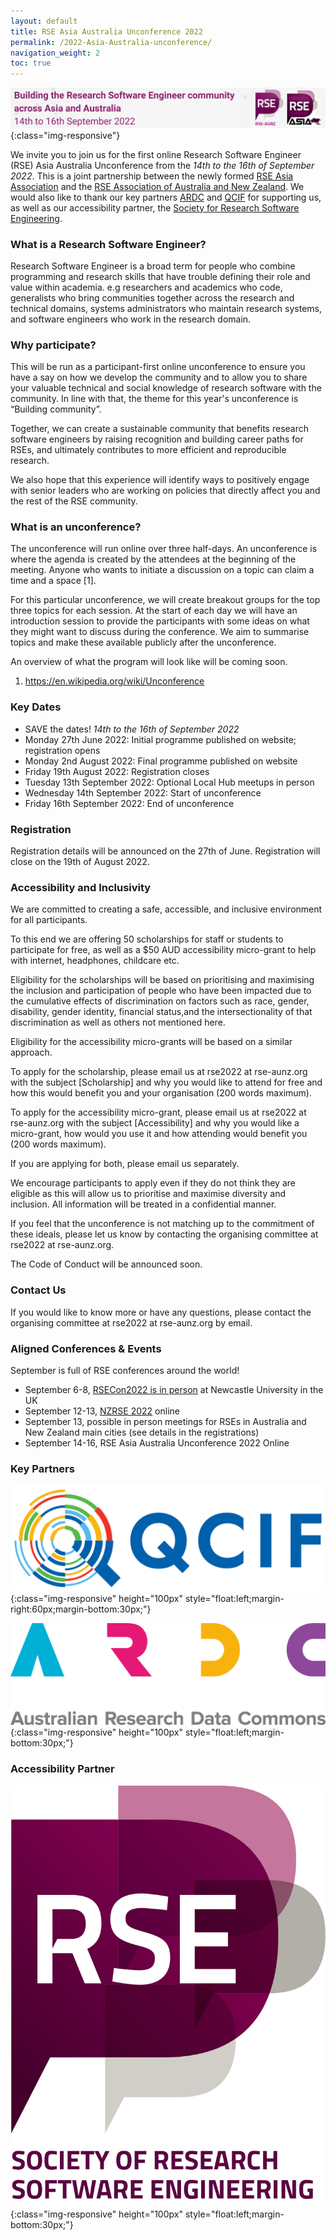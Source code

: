 ```yaml
---
layout: default
title: RSE Asia Australia Unconference 2022
permalink: /2022-Asia-Australia-unconference/
navigation_weight: 2
toc: true
---
```

![banner of RSE Asia Australia conference 2022 - building the research software community across Asia and Australia ](/assets/conference_banner_small_website.png){:class="img-responsive"}

We invite you to join us for the first online Research Software Engineer (RSE) Asia Australia Unconference from the *14th to the 16th of September 2022*. This is a joint partnership between the newly formed [RSE Asia Association](https://rse-asia.github.io/RSE_Asia/) and the [RSE Association of Australia and New Zealand](https://rse-aunz.github.io/). We would also like to thank our key partners [ARDC](https://ardc.edu.au/) and [QCIF](https://qcif.edu.au/) for supporting us, as well as our accessibility partner, the [Society for Research Software Engineering](https://society-rse.org/).

### What is a Research Software Engineer? 

Research Software Engineer is a broad term for people who combine programming and research skills that have trouble defining their role and value within academia. e.g researchers and academics who code, generalists who bring communities together across the research and technical domains, systems administrators who maintain research systems, and software engineers who work in the research domain. 

### Why participate?

This will be run as a participant-first online unconference to ensure you have a say on how we develop the community and to allow you to share your valuable technical and social knowledge of research software with the community. In line with that, the theme for this year's unconference is “Building community”.

Together, we can create a sustainable community that benefits research software engineers by raising recognition and building career paths for RSEs, and ultimately contributes to more efficient and reproducible research.

We also hope that this experience will identify ways to positively engage with senior leaders who are working on policies that directly affect you and the rest of the RSE community. 

### What is an unconference?

The unconference will run online over three half-days. An unconference is where the agenda is created by the attendees at the beginning of the meeting. Anyone who wants to initiate a discussion on a topic can claim a time and a space [1]. 

For this particular unconference, we will create breakout groups for the top three topics for each session. At the start of each day we will have an introduction session to provide the participants with some ideas on what they might want to discuss during the conference. We aim to summarise topics and make these available publicly after the unconference.

An overview of what the program will look like will be coming soon.

1. https://en.wikipedia.org/wiki/Unconference

### Key Dates

- SAVE the dates! *14th to the 16th of September 2022*
- Monday 27th June 2022: Initial programme published on website; registration opens
- Monday 2nd August 2022: Final programme published on website
- Friday 19th August 2022: Registration closes
- Tuesday 13th September 2022: Optional Local Hub meetups in person
- Wednesday 14th September 2022: Start of unconference
- Friday 16th September 2022: End of unconference

### Registration 

Registration details will be announced on the 27th of June. Registration will close on the 19th of August 2022.

### Accessibility and Inclusivity

We are committed to creating a safe, accessible, and inclusive environment for all participants.

To this end we are offering 50 scholarships for staff or students to participate for free, as well as a $50 AUD accessibility micro-grant to help with internet, headphones, childcare etc.

Eligibility for the scholarships will be based on prioritising and maximising the inclusion and participation of people who have been impacted due to the cumulative effects of discrimination on factors such as race, gender, disability, gender identity, financial status,and the intersectionality of that discrimination as well as others not mentioned here.

Eligibility for the accessibility micro-grants will be based on a similar approach.

To apply for the scholarship, please email us at rse2022 at rse-aunz.org with the subject [Scholarship] and why you would like to attend for free and how this would benefit you and your organisation (200 words maximum).

To apply for the accessibility micro-grant, please email us at rse2022 at rse-aunz.org with the subject [Accessibility]  and why you would like a micro-grant, how would you use it and how attending would benefit you (200 words maximum).

If you are applying for both, please email us separately.

We encourage participants to apply even if they do not think they are eligible as this will allow us to prioritise and maximise diversity and inclusion. All information will be treated in a confidential manner.

If you feel that the unconference is not matching up to the commitment of these ideals, please let us know by contacting the organising committee at rse2022 at rse-aunz.org.

The Code of Conduct will be announced soon.


### Contact Us

If you would like to know more or have any questions, please contact the organising committee at rse2022 at rse-aunz.org by email.

### Aligned Conferences & Events

September is full of RSE conferences around the world!

- September 6-8, [RSECon2022 is in person](https://rsecon2022.society-rse.org/) at Newcastle University in the UK
- September 12-13, [NZRSE 2022](https://www.rseconference.nz/) online
- September 13, possible in person meetings for RSEs in Australia and New Zealand main cities (see details in the registrations)
- September 14-16, RSE Asia Australia Unconference 2022 Online


### Key Partners

![logo of QCIF ](/assets/qcif_logo.jpeg){:class="img-responsive" height="100px" style="float:left;margin-right:60px;margin-bottom:30px;"}


![logo of ARDC ](/assets/ARDC_logo_RGB.png){:class="img-responsive" height="100px" style="float:left;margin-bottom:30px;"}


### Accessibility Partner
![logo of Society of RSEs](/assets/Soc_RSE_master_logo.png){:class="img-responsive" height="100px" style="float:left;margin-bottom:30px;"}



